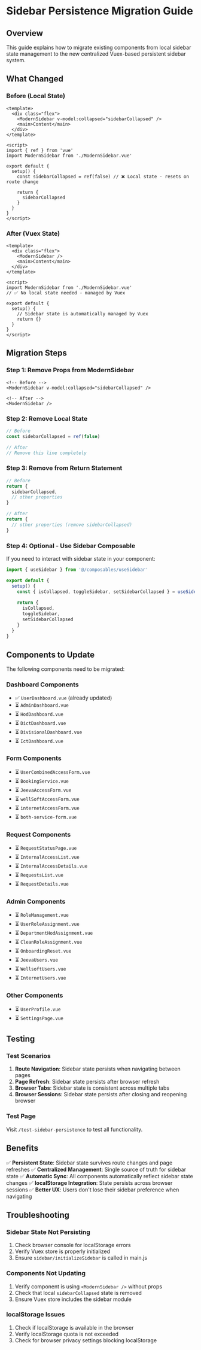 # Sidebar Persistence Migration Guide

## Overview
This guide explains how to migrate existing components from local sidebar state management to the new centralized Vuex-based persistent sidebar system.

## What Changed

### Before (Local State)
```vue
<template>
  <div class="flex">
    <ModernSidebar v-model:collapsed="sidebarCollapsed" />
    <main>Content</main>
  </div>
</template>

<script>
import { ref } from 'vue'
import ModernSidebar from './ModernSidebar.vue'

export default {
  setup() {
    const sidebarCollapsed = ref(false) // ❌ Local state - resets on route change
    
    return {
      sidebarCollapsed
    }
  }
}
</script>
```

### After (Vuex State)
```vue
<template>
  <div class="flex">
    <ModernSidebar />
    <main>Content</main>
  </div>
</template>

<script>
import ModernSidebar from './ModernSidebar.vue'
// ✅ No local state needed - managed by Vuex

export default {
  setup() {
    // Sidebar state is automatically managed by Vuex
    return {}
  }
}
</script>
```

## Migration Steps

### Step 1: Remove Props from ModernSidebar
```vue
<!-- Before -->
<ModernSidebar v-model:collapsed="sidebarCollapsed" />

<!-- After -->
<ModernSidebar />
```

### Step 2: Remove Local State
```javascript
// Before
const sidebarCollapsed = ref(false)

// After
// Remove this line completely
```

### Step 3: Remove from Return Statement
```javascript
// Before
return {
  sidebarCollapsed,
  // other properties
}

// After
return {
  // other properties (remove sidebarCollapsed)
}
```

### Step 4: Optional - Use Sidebar Composable
If you need to interact with sidebar state in your component:

```javascript
import { useSidebar } from '@/composables/useSidebar'

export default {
  setup() {
    const { isCollapsed, toggleSidebar, setSidebarCollapsed } = useSidebar()
    
    return {
      isCollapsed,
      toggleSidebar,
      setSidebarCollapsed
    }
  }
}
```

## Components to Update

The following components need to be migrated:

### Dashboard Components
- ✅ `UserDashboard.vue` (already updated)
- ⏳ `AdminDashboard.vue`
- ⏳ `HodDashboard.vue`
- ⏳ `DictDashboard.vue`
- ⏳ `DivisionalDashboard.vue`
- ⏳ `IctDashboard.vue`

### Form Components
- ⏳ `UserCombinedAccessForm.vue`
- ⏳ `BookingService.vue`
- ⏳ `JeevaAccessForm.vue`
- ⏳ `wellSoftAccessForm.vue`
- ⏳ `internetAccessForm.vue`
- ⏳ `both-service-form.vue`

### Request Components
- ⏳ `RequestStatusPage.vue`
- ⏳ `InternalAccessList.vue`
- ⏳ `InternalAccessDetails.vue`
- ⏳ `RequestsList.vue`
- ⏳ `RequestDetails.vue`

### Admin Components
- ⏳ `RoleManagement.vue`
- ⏳ `UserRoleAssignment.vue`
- ⏳ `DepartmentHodAssignment.vue`
- ⏳ `CleanRoleAssignment.vue`
- ⏳ `OnboardingReset.vue`
- ⏳ `JeevaUsers.vue`
- ⏳ `WellsoftUsers.vue`
- ⏳ `InternetUsers.vue`

### Other Components
- ⏳ `UserProfile.vue`
- ⏳ `SettingsPage.vue`

## Testing

### Test Scenarios
1. **Route Navigation**: Sidebar state persists when navigating between pages
2. **Page Refresh**: Sidebar state persists after browser refresh
3. **Browser Tabs**: Sidebar state is consistent across multiple tabs
4. **Browser Sessions**: Sidebar state persists after closing and reopening browser

### Test Page
Visit `/test-sidebar-persistence` to test all functionality.

## Benefits

✅ **Persistent State**: Sidebar state survives route changes and page refreshes
✅ **Centralized Management**: Single source of truth for sidebar state
✅ **Automatic Sync**: All components automatically reflect sidebar state changes
✅ **localStorage Integration**: State persists across browser sessions
✅ **Better UX**: Users don't lose their sidebar preference when navigating

## Troubleshooting

### Sidebar State Not Persisting
1. Check browser console for localStorage errors
2. Verify Vuex store is properly initialized
3. Ensure `sidebar/initializeSidebar` is called in main.js

### Components Not Updating
1. Verify component is using `<ModernSidebar />` without props
2. Check that local `sidebarCollapsed` state is removed
3. Ensure Vuex store includes the sidebar module

### localStorage Issues
1. Check if localStorage is available in the browser
2. Verify localStorage quota is not exceeded
3. Check for browser privacy settings blocking localStorage